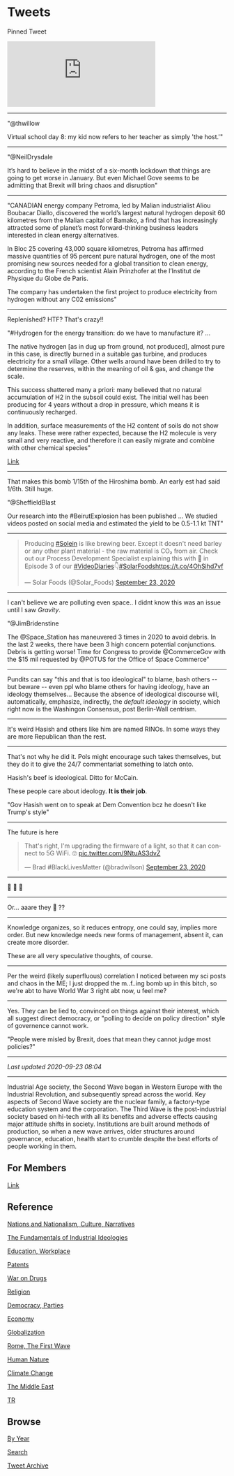 # Tweets

Pinned Tweet

<iframe width="340"  src="https://www.youtube.com/embed/gJ5KV3rzuag?start=60" frameborder="0" allow="accelerometer; autoplay; encrypted-media; gyroscope; picture-in-picture" allowfullscreen></iframe>

---

"@thwillow

Virtual school day 8: my kid now refers to her teacher as simply 'the
host.'"

---

"@NeilDrysdale

It’s hard to believe in the midst of a six-month lockdown that things
are going to get worse in January. But even Michael Gove seems to be
admitting that Brexit will bring chaos and disruption"

---

"CANADIAN energy company Petroma, led by Malian industrialist Aliou
Boubacar Diallo, discovered the world’s largest natural hydrogen
deposit 60 kilometres from the Malian capital of Bamako, a find that
has increasingly attracted some of planet’s most forward-thinking
business leaders interested in clean energy alternatives.

In Bloc 25 covering 43,000 square kilometres, Petroma has affirmed
massive quantities of 95 percent pure natural hydrogen, one of the
most promising new sources needed for a global transition to clean
energy, according to the French scientist Alain Prinzhofer at the
l’Institut de Physique du Globe de Paris.

The company has undertaken the first project to produce electricity
from hydrogen without any C02 emissions"

---

Replenished? HTF? That's crazy!!

"\#Hydrogen for the energy transition: do we have to manufacture it? ...

The native hydrogen [as in dug up from ground, not produced], almost
pure in this case, is directly burned in a suitable gas turbine, and
produces electricity for a small village. Other wells around have been
drilled to try to determine the reserves, within the meaning of oil &
gas, and change the scale.

This success shattered many a priori: many believed that no natural
accumulation of H2 in the subsoil could exist. The initial well has
been producing for 4 years without a drop in pressure, which means it
is continuously recharged.

In addition, surface measurements of the H2 content of soils do not
show any leaks. These were rather expected, because the H2 molecule is
very small and very reactive, and therefore it can easily migrate and
combine with other chemical species"

[Link](https://mobile.twitter.com/Sorbonne_Univ_/status/1279055295352881157)

---

That makes this bomb 1/15th of the Hiroshima bomb. An early est had
said 1/6th. Still huge.

"@SheffieldBlast

Our research into the \#BeirutExplosion has been published ... We
studied videos posted on social media and estimated the yield to be
0.5-1.1 kt TNT"

---

<blockquote class="twitter-tweet"><p lang="en" dir="ltr">Producing <a href="https://twitter.com/hashtag/Solein?src=hash&amp;ref_src=twsrc%5Etfw">#Solein</a> is like brewing beer. Except it doesn&#39;t need barley or any other plant material - the raw material is CO₂ from air. Check out our Process Development Specialist explaining this with 🍺 in Episode 3 of our <a href="https://twitter.com/hashtag/VideoDiaries?src=hash&amp;ref_src=twsrc%5Etfw">#VideoDiaries</a>👇<a href="https://twitter.com/hashtag/SolarFoods?src=hash&amp;ref_src=twsrc%5Etfw">#SolarFoods</a><a href="https://t.co/4OhSihd7vf">https://t.co/4OhSihd7vf</a></p>&mdash; Solar Foods (@Solar_Foods) <a href="https://twitter.com/Solar_Foods/status/1308668524974538754?ref_src=twsrc%5Etfw">September 23, 2020</a></blockquote> <script async src="https://platform.twitter.com/widgets.js" charset="utf-8"></script>

---

I can't believe we are polluting even space.. I didnt know this was an
issue until I saw *Gravity*. 

"@JimBridenstine

The @Space_Station has maneuvered 3 times in 2020 to avoid debris. In
the last 2 weeks, there have been 3 high concern potential
conjunctions. Debris is getting worse! Time for Congress to provide
@CommerceGov with the $15 mil requested by @POTUS for the Office of
Space Commerce"

---

Pundits can say "this and that is too ideological" to blame, bash
others -- but beware -- even ppl who blame others for having ideology,
have an ideology themselves... Because the absence of ideological
discourse will, automatically, emphasize, indirectly, the *default
ideology* in society, which right now is the Washingon Consensus, post
Berlin-Wall centrism.

---

It's weird Hasish and others like him are named RINOs. In some ways
they are more Republican than the rest.

---

That's not why he did it. Pols might encourage such takes themselves,
but they do it to give the 24/7 commentariat something to latch
onto.

Hasish's beef is ideological. Ditto for McCain.

These people care about ideology. **It is their job**.

"Gov Hasish went on to speak at Dem Convention bcz he doesn't like Trump's style"

---

The future is here

<blockquote class="twitter-tweet"><p lang="en" dir="ltr">That&#39;s right, I&#39;m upgrading the firmware of a light, so that it can connect to 5G WiFi. 🙄 <a href="https://t.co/9NtuAS3dvZ">pic.twitter.com/9NtuAS3dvZ</a></p>&mdash; Brad #BlackLivesMatter (@bradwilson) <a href="https://twitter.com/bradwilson/status/1308557653690339328?ref_src=twsrc%5Etfw">September 23, 2020</a></blockquote> <script async src="https://platform.twitter.com/widgets.js" charset="utf-8"></script>

---

🤔 🤔 🤔 

---

Or... aaare they 🤨 ??

---

Knowledge organizes, so it reduces entropy, one could say, implies
more order. But new knowledge needs new forms of management, absent
it, can create more disorder.

These are all very speculative thoughts, of course.

---

Per the weird (likely superfluous) correlation I noticed between my
sci posts and chaos in the ME; I just dropped the m..f..ing bomb up in
this bitch, so we're abt to have World War 3 right abt now, u feel me?

---

Yes. They can be lied to, convinced on things against their interest,
which all suggest direct democracy, or "polling to decide on policy
direction" style of governence cannot work.

"People were misled by Brexit, does that mean they cannot judge most policies?"

---

*Last updated 2020-09-23 08:04*

---

Industrial Age society, the Second Wave began in Western Europe with
the Industrial Revolution, and subsequently spread across the
world. Key aspects of Second Wave society are the nuclear family, a
factory-type education system and the corporation. The Third Wave is
the post-industrial society based on hi-tech with all its benefits and
adverse effects causing major attitude shifts in society. Institutions
are built around methods of production, so when a new wave arrives,
older structures around governance, education, health start to crumble
despite the best efforts of people working in them.

## For Members

[Link](https://thirdwave-members.herokuapp.com)

## Reference

[Nations and Nationalism, Culture, Narratives](/2013/02/nations-and-nationalism.md)

[The Fundamentals of Industrial Ideologies](/2011/04/fundamentals-of-industrial-ideologies.md)

[Education, Workplace](2017/09/education-workplace.md)

[Patents](/2018/09/patents.md)

[War on Drugs](/2019/11/war-on-drugs.md)

[Religion](/2015/04/god-religion.md)

[Democracy, Parties](/2016/11/democracy.md)

[Economy](/2018/05/economy.md)

[Globalization](/2018/09/globalization.md)

[Rome, The First Wave](/2017/12/rome.md)

[Human Nature](/2020/07/human-nature.md)

[Climate Change](/2018/12/climate.md)

[The Middle East](/2019/07/middleeast.md)

[TR](../tr)

## Browse

[By Year](years.md)

[Search](search.html)

[Tweet Archive](/tweets/README.md)




